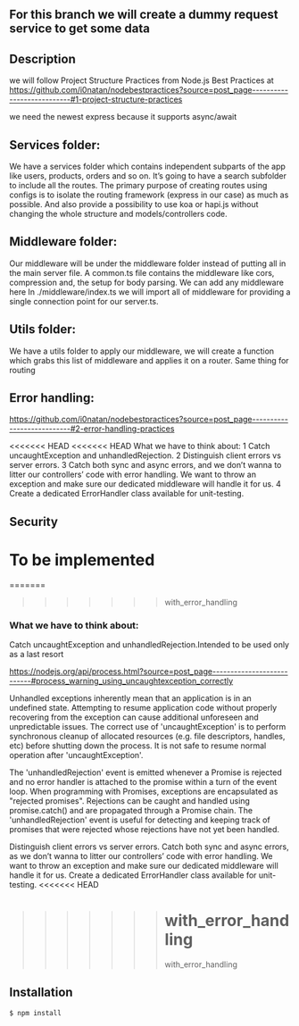 ## For this branch we will create a dummy request service to get some data

## Description

we will follow Project Structure Practices from Node.js Best Practices at https://github.com/i0natan/nodebestpractices?source=post_page---------------------------#1-project-structure-practices

we need the newest express because it supports async/await

## Services folder:

We have a services folder which contains independent subparts of the app like users, products, orders and so on. It’s going to have a search subfolder to include all the routes.
The primary purpose of creating routes using configs is to isolate the routing framework (express in our case) as much as possible. And also provide a possibility to use koa or hapi.js without changing the whole structure and models/controllers code.

## Middleware folder:

Our middleware will be under the middleware folder instead of putting all in the main server file.
A common.ts file contains the middleware like cors, compression and, the setup for body parsing. We can add any middleware here
In ./middleware/index.ts we will import all of middleware for providing a single connection point for our server.ts.

## Utils folder:

We have a utils folder to apply our middleware, we will create a function which grabs this list of middleware and applies it on a router. Same thing for routing

## Error handling:

https://github.com/i0natan/nodebestpractices?source=post_page---------------------------#2-error-handling-practices

<<<<<<< HEAD
<<<<<<< HEAD
What we have to think about:
1 Catch uncaughtException and unhandledRejection.
2 Distinguish client errors vs server errors.
3 Catch both sync and async errors, and we don’t wanna to litter our controllers’ code with error handling. We want to throw an exception and make sure our dedicated middleware will handle it for us.
4 Create a dedicated ErrorHandler class available for unit-testing.

## Security

# To be implemented

=======

> > > > > > > with_error_handling

### What we have to think about:

Catch uncaughtException and unhandledRejection.Intended to be used only as a last resort

https://nodejs.org/api/process.html?source=post_page---------------------------#process_warning_using_uncaughtexception_correctly

Unhandled exceptions inherently mean that an application is in an undefined state. Attempting to resume application code without properly recovering from the exception can cause additional unforeseen and unpredictable issues.
The correct use of 'uncaughtException' is to perform synchronous cleanup of allocated resources (e.g. file descriptors, handles, etc) before shutting down the process. It is not safe to resume normal operation after 'uncaughtException'.

The 'unhandledRejection' event is emitted whenever a Promise is rejected and no error handler is attached to the promise within a turn of the event loop. When programming with Promises, exceptions are encapsulated as "rejected promises". Rejections can be caught and handled using promise.catch() and are propagated through a Promise chain. The 'unhandledRejection' event is useful for detecting and keeping track of promises that were rejected whose rejections have not yet been handled.

Distinguish client errors vs server errors.
Catch both sync and async errors, as we don’t wanna to litter our controllers’ code with error handling. We want to throw an exception and make sure our dedicated middleware will handle it for us.
Create a dedicated ErrorHandler class available for unit-testing.
<<<<<<< HEAD

> > > > > > > # with_error_handling
> > > > > > >
> > > > > > > with_error_handling

## Installation

```bash
$ npm install
```
